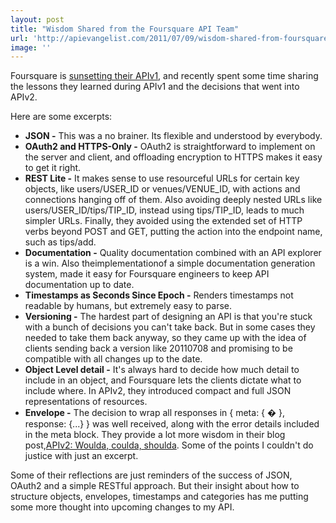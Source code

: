 ```yaml
---
layout: post
title: "Wisdom Shared from the Foursquare API Team"
url: 'http://apievangelist.com/2011/07/09/wisdom-shared-from-foursquare-api-team/'
image: ''
---
```


<img class="c1" src="http://kinlane-productions.s3.amazonaws.com/api-evangelist/foursquare/foursquare-engineering-logo.png" alt="" align="right" />Foursquare is [sunsetting their APIv1][1], and recently spent some time sharing the lessons they learned during APIv1 and the decisions that went into APIv2.

Here are some excerpts:

  * **JSON -** This was a no brainer. Its flexible and understood by everybody.
  * **OAuth2 and HTTPS-Only -** OAuth2 is straightforward to implement on the server and client, and offloading encryption to HTTPS makes it easy to get it right.
  * **REST Lite -** It makes sense to use resourceful URLs for certain key objects, like users/USER_ID or venues/VENUE_ID, with actions and connections hanging off of them. Also avoiding deeply nested URLs like users/USER_ID/tips/TIP_ID, instead using tips/TIP_ID, leads to much simpler URLs. Finally, they avoided using the extended set of HTTP verbs beyond POST and GET, putting the action into the endpoint name, such as tips/add.
  * **Documentation -** Quality documentation combined with an API explorer is a win. Also theimplementationof a simple documentation generation system, made it easy for Foursquare engineers to keep API documentation up to date.
  * **Timestamps as Seconds Since Epoch -** Renders timestamps not readable by humans, but extremely easy to parse.
  * **Versioning -** The hardest part of designing an API is that you're stuck with a bunch of decisions you can't take back. But in some cases they needed to take them back anyway, so they came up with the idea of clients sending back a version like 20110708 and promising to be compatible with all changes up to the date.
  * **Object Level detail -** It's always hard to decide how much detail to include in an object, and Foursquare lets the clients dictate what to include where. In APIv2, they introduced compact and full JSON representations of resources.
  * **Envelope -** The decision to wrap all responses in { meta: { � }, response: {...} } was well received, along with the error details included in the meta block.
They provide a lot more wisdom in their blog post,[APIv2: Woulda, coulda, shoulda][2]. Some of the points I couldn't do justice with just an excerpt.

Some of their reflections are just reminders of the success of JSON, OAuth2 and a simple RESTful approach. But their insight about how to structure objects, envelopes, timestamps and categories has me putting some more thought into upcoming changes to my API.

   [1]: https://groups.google.com/forum/#!topic/foursquare-api/tZPFTbUTQJQ (sunsetting their APIv1)
   [2]: http://engineering.foursquare.com/2011/07/08/apiv2-woulda-coulda-shoulda/ (APIv2: Woulda, coulda, shoulda)
